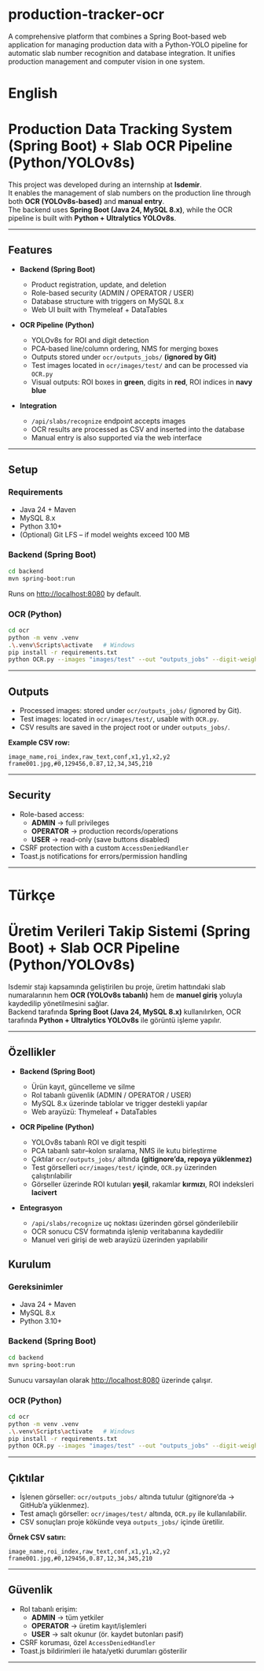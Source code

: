 # production-tracker-ocr
A comprehensive platform that combines a Spring Boot-based web application for managing production data with a Python-YOLO pipeline for automatic slab number recognition and database integration. It unifies production management and computer vision in one system.

# English
# Production Data Tracking System (Spring Boot) + Slab OCR Pipeline (Python/YOLOv8s)

This project was developed during an internship at **Isdemir**.  
It enables the management of slab numbers on the production line through both **OCR (YOLOv8s-based)** and **manual entry**.  
The backend uses **Spring Boot (Java 24, MySQL 8.x)**, while the OCR pipeline is built with **Python + Ultralytics YOLOv8s**.

---

## Features
- **Backend (Spring Boot)**  
  - Product registration, update, and deletion  
  - Role-based security (ADMIN / OPERATOR / USER)  
  - Database structure with triggers on MySQL 8.x  
  - Web UI built with Thymeleaf + DataTables

- **OCR Pipeline (Python)**  
  - YOLOv8s for ROI and digit detection  
  - PCA-based line/column ordering, NMS for merging boxes  
  - Outputs stored under `ocr/outputs_jobs/` **(ignored by Git)**  
  - Test images located in `ocr/images/test/` and can be processed via `OCR.py`  
  - Visual outputs: ROI boxes in **green**, digits in **red**, ROI indices in **navy blue**

- **Integration**  
  - `/api/slabs/recognize` endpoint accepts images  
  - OCR results are processed as CSV and inserted into the database  
  - Manual entry is also supported via the web interface  

---


## Setup

### Requirements
- Java 24 + Maven  
- MySQL 8.x  
- Python 3.10+  
- (Optional) Git LFS – if model weights exceed 100 MB  

### Backend (Spring Boot)
```bash
cd backend
mvn spring-boot:run
```
Runs on [http://localhost:8080](http://localhost:8080) by default.

### OCR (Python)
```bash
cd ocr
python -m venv .venv
.\.venv\Scripts\activate   # Windows
pip install -r requirements.txt
python OCR.py --images "images/test" --out "outputs_jobs" --digit-weights "weights/digit.pt" --roi-weights "weights/roi.pt" --cpu
```

---

## Outputs
- Processed images: stored under `ocr/outputs_jobs/` (ignored by Git).  
- Test images: located in `ocr/images/test/`, usable with `OCR.py`.  
- CSV results are saved in the project root or under `outputs_jobs/`.  

**Example CSV row:**
```
image_name,roi_index,raw_text,conf,x1,y1,x2,y2
frame001.jpg,#0,129456,0.87,12,34,345,210
```

---

## Security
- Role-based access:  
  - **ADMIN** → full privileges  
  - **OPERATOR** → production records/operations  
  - **USER** → read-only (save buttons disabled)  
- CSRF protection with a custom `AccessDeniedHandler`  
- Toast.js notifications for errors/permission handling  

---



# Türkçe
# Üretim Verileri Takip Sistemi (Spring Boot) + Slab OCR Pipeline (Python/YOLOv8s)

Isdemir stajı kapsamında geliştirilen bu proje, üretim hattındaki slab numaralarının hem **OCR (YOLOv8s tabanlı)** hem de **manuel giriş** yoluyla kaydedilip yönetilmesini sağlar.  
Backend tarafında **Spring Boot (Java 24, MySQL 8.x)** kullanılırken, OCR tarafında **Python + Ultralytics YOLOv8s** ile görüntü işleme yapılır.

---

## Özellikler
- **Backend (Spring Boot)**  
  - Ürün kayıt, güncelleme ve silme  
  - Rol tabanlı güvenlik (ADMIN / OPERATOR / USER)  
  - MySQL 8.x üzerinde tablolar ve trigger destekli yapılar  
  - Web arayüzü: Thymeleaf + DataTables

- **OCR Pipeline (Python)**  
  - YOLOv8s tabanlı ROI ve digit tespiti  
  - PCA tabanlı satır–kolon sıralama, NMS ile kutu birleştirme  
  - Çıktılar `ocr/outputs_jobs/` altında **(gitignore’da, repoya yüklenmez)**  
  - Test görselleri `ocr/images/test/` içinde, `OCR.py` üzerinden çalıştırılabilir  
  - Görseller üzerinde ROI kutuları **yeşil**, rakamlar **kırmızı**, ROI indeksleri **lacivert**

- **Entegrasyon**  
  - `/api/slabs/recognize` uç noktası üzerinden görsel gönderilebilir  
  - OCR sonucu CSV formatında işlenip veritabanına kaydedilir  
  - Manuel veri girişi de web arayüzü üzerinden yapılabilir  

## Kurulum

### Gereksinimler
- Java 24 + Maven
- MySQL 8.x
- Python 3.10+

### Backend (Spring Boot)
```bash
cd backend
mvn spring-boot:run
```
Sunucu varsayılan olarak [http://localhost:8080](http://localhost:8080) üzerinde çalışır.

### OCR (Python)
```bash
cd ocr
python -m venv .venv
.\.venv\Scripts\activate   # Windows
pip install -r requirements.txt
python OCR.py --images "images/test" --out "outputs_jobs" --digit-weights "weights/digit.pt" --roi-weights "weights/roi.pt" --cpu
```

---

## Çıktılar
- İşlenen görseller: `ocr/outputs_jobs/` altında tutulur (gitignore’da → GitHub’a yüklenmez).  
- Test amaçlı görseller: `ocr/images/test/` altında, `OCR.py` ile kullanılabilir.  
- CSV sonuçları proje kökünde veya `outputs_jobs/` içinde üretilir.  

**Örnek CSV satırı:**
```
image_name,roi_index,raw_text,conf,x1,y1,x2,y2
frame001.jpg,#0,129456,0.87,12,34,345,210
```

---

## Güvenlik
- Rol tabanlı erişim:  
  - **ADMIN** → tüm yetkiler  
  - **OPERATOR** → üretim kayıt/işlemleri  
  - **USER** → salt okunur (ör. kaydet butonları pasif)  
- CSRF koruması, özel `AccessDeniedHandler`  
- Toast.js bildirimleri ile hata/yetki durumları gösterilir  

---